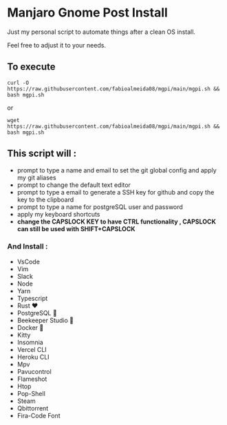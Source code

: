 # Manjaro Gnome Post Install

Just my personal script to automate things after a clean OS install.

Feel free to adjust it to your needs.

## To execute

```
curl -O https://raw.githubusercontent.com/fabioalmeida08/mgpi/main/mgpi.sh && bash mgpi.sh
```

or

```
wget https://raw.githubusercontent.com/fabioalmeida08/mgpi/main/mgpi.sh && bash mgpi.sh
```

## This script will :

- prompt to type a name and email to set the git global config and apply my git aliases
- prompt to change the default text editor
- prompt to type a email to generate a SSH key for github and copy the key to the clipboard
- prompt to type a name for postgreSQL user and password
- apply my keyboard shortcuts
- **change the CAPSLOCK KEY to have CTRL functionality , CAPSLOCK can still be used with SHIFT+CAPSLOCK**

### And Install :

- VsCode
- Vim
- Slack
- Node
- Yarn
- Typescript 
- Rust ❤️
- PostgreSQL 🐘
- Beekeeper Studio 🐝
- Docker 🐋
- Kitty
- Insomnia
- Vercel CLI
- Heroku CLI
- Mpv
- Pavucontrol
- Flameshot
- Htop
- Pop-Shell
- Steam
- Qbittorrent
- Fira-Code Font


